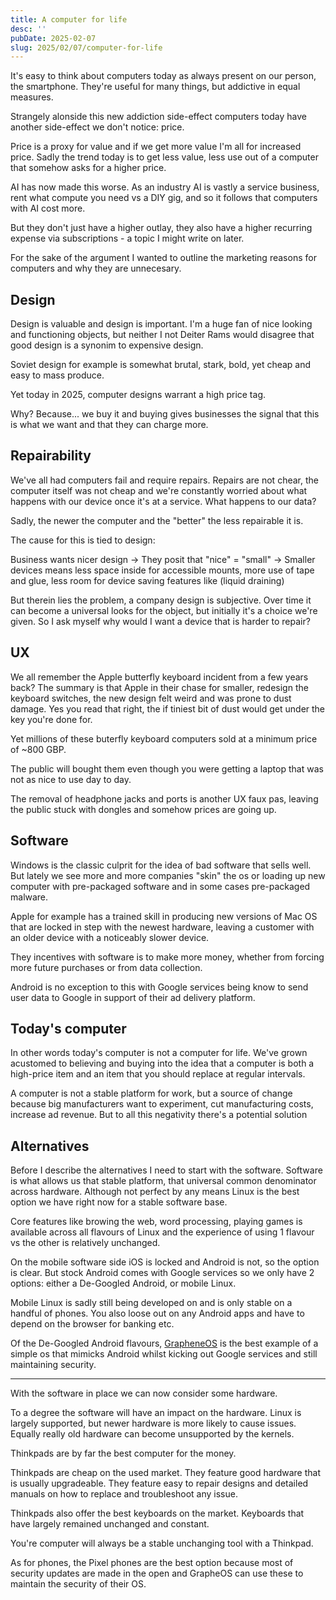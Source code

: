 ```yaml
---
title: A computer for life
desc: ''
pubDate: 2025-02-07
slug: 2025/02/07/computer-for-life
---
```


It's easy to think about computers today as always present on our person, the smartphone. They're useful for many things, but addictive in equal measures.

Strangely alonside this new addiction side-effect computers today have another side-effect we don't notice: price. 

Price is a proxy for value and if we get more value I'm all for increased price. Sadly the trend today is to get less value, less use out of a computer that somehow asks for a higher price.

AI has now made this worse. As an industry AI is vastly a service business, rent what compute you need vs a DIY gig, and so it follows that computers with AI cost more. 

But they don't just have a higher outlay, they also have a higher recurring expense via subscriptions - a topic I might write on later.

For the sake of the argument I wanted to outline the marketing reasons for computers and why they are unnecesary. 

## Design

Design is valuable and design is important. I'm a huge fan of nice looking and functioning objects, but neither I not Deiter Rams would disagree that good design is a synonim to expensive design. 

Soviet design for example is somewhat brutal, stark, bold, yet cheap and easy to mass produce. 

Yet today in 2025, computer designs warrant a high price tag. 

Why? Because... we buy it and buying gives businesses the signal that this is what we want and that they can charge more.

## Repairability

We've all had computers fail and require repairs. Repairs are not chear, the computer itself was not cheap and we're constantly worried about what happens with our device once it's at a service. What happens to our data? 

Sadly, the newer the computer and the "better" the less repairable it is. 

The cause for this is tied to design: 

Business wants nicer design -> They posit that "nice" = "small" -> Smaller devices means less space inside for accessible mounts, more use of tape and glue, less room for device saving features like (liquid draining)

But therein lies the problem, a company design is subjective. Over time it can become a universal looks for the object, but initially it's a choice we're given. 
So I ask myself why would I want a device that is harder to repair?

## UX 

We all remember the Apple butterfly keyboard incident from a few years back? The summary is that Apple in their chase for smaller, redesign the keyboard switches, the new design felt weird and was prone to dust damage. Yes you read that right, the if tiniest bit of dust would get under the key you're done for. 

Yet millions of these buterfly keyboard computers sold at a minimum price of ~800 GBP. 

The public will bought them even though you were getting a laptop that was not as nice to use day to day. 

The removal of headphone jacks and ports is another UX faux pas, leaving the public stuck with dongles and somehow prices are going up. 

## Software

Windows is the classic culprit for the idea of bad software that sells well. But lately we see more and more companies "skin" the os or loading up new computer with pre-packaged software and in some cases pre-packaged malware. 

Apple for example has a trained skill in producing new versions of Mac OS that are locked in step with the newest hardware, leaving a customer with an older device with a noticeably slower device. 

They incentives with software is to make more money, whether from forcing more future purchases or from data collection. 

Android is no exception to this with Google services being know to send user data to Google in support of their ad delivery platform.

## Today's computer

In other words today's computer is not a computer for life. We've grown acustomed to believing and buying into the idea that a computer is both a high-price item and an item that you should replace at regular intervals. 

A computer is not a stable platform for work, but a source of change because big manufacturers want to experiment, cut manufacturing costs, increase ad revenue. 
But to all this negativity there's a potential solution

## Alternatives

Before I describe the alternatives I need to start with the software. Software is what allows us that stable platform, that universal common denominator across hardware. Although not perfect by any means Linux is the best option we have right now for a stable software base. 

Core features like browing the web, word processing, playing games is available across all flavours of Linux and the experience of using 1 flavour vs the other is relatively unchanged. 

On the mobile software side iOS is locked and Android is not, so the option is clear. But stock Android comes with Google services so we only have 2 options: either a De-Googled Android, or mobile Linux. 

Mobile Linux is sadly still being developed on and is only stable on a handful of phones. You also loose out on any Android apps and have to depend on the browser for banking etc. 

Of the De-Googled Android flavours, [GrapheneOS](https://grapheneos.org/) is the best example of a simple os that mimicks Android whilst kicking out Google services and still maintaining security. 

--- 

With the software in place we can now consider some hardware. 

To a degree the software will have an impact on the hardware. Linux is largely supported, but newer hardware is more likely to cause issues. Equally really old hardware can become unsupported by the kernels. 

Thinkpads are by far the best computer for the money. 

Thinkpads are cheap on the used market. They feature good hardware that is usually upgradeable. They feature easy to repair designs and detailed manuals on how to replace and troubleshoot any issue. 

Thinkpads also offer the best keyboards on the market. Keyboards that have largely remained unchanged and constant. 

You're computer will always be a stable unchanging tool with a Thinkpad. 

As for phones, the Pixel phones are the best option because most of security updates are made in the open and GrapheOS can use these to maintain the security of their OS. 
